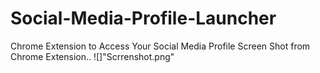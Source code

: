 # Social-Media-Profile-Launcher
Chrome Extension to Access Your Social Media Profile
Screen Shot from Chrome Extension..
![]"Scrrenshot.png"
